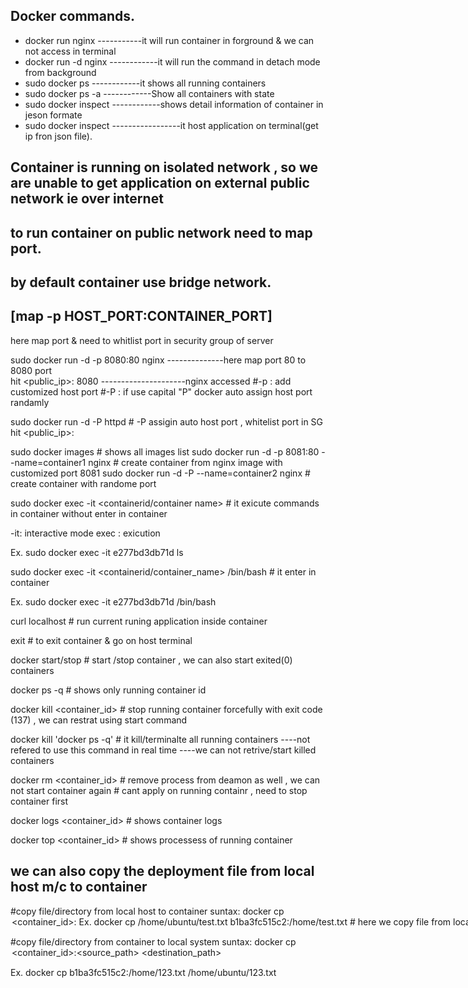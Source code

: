 ## Docker commands.

 -  docker run nginx                             -----------it will run container in forground & we can not access in terminal 
  - docker run -d nginx                          ------------it will run the command in detach mode from background
  - sudo docker ps                               ------------it shows all running containers
  - sudo docker ps -a                            ------------Show all containers with state
  - sudo docker inspect <container id>           ------------shows detail information of container in jeson formate
  - sudo docker inspect <container ip>           -----------------it host application on terminal(get ip fron json file).

## Container is running on isolated network , so we are unable to get application on external public network ie over internet 
## to run container on public network need to map port.
## by default container use bridge network.

## [map -p HOST_PORT:CONTAINER_PORT]   
here map port & need to whitlist port in security group of server

 sudo docker run -d -p 8080:80 nginx  --------------here map port 80 to 8080 port  
 hit <public_ip>: 8080 ---------------------nginx accessed
 #-p : add customized host port
 #-P : if use capital "P" docker auto assign host port randamly

 sudo docker run -d -P httpd    # -P assigin auto host port , whitelist port in SG 
  hit <public_ip>:<maped port>

  
 sudo docker images     # shows all images list
 sudo docker run -d -p 8081:80 --name=container1 nginx   # create container from nginx image with customized port 8081
 sudo docker run -d -P --name=container2 nginx    #  create container with randome port

 sudo docker exec -it <containerid/container name> <command>    # it exicute commands in container without enter in container

 -it: interactive mode
 exec : exicution 

 Ex.
 sudo docker exec -it e277bd3db71d ls


 sudo docker exec -it <containerid/container_name> /bin/bash    # it enter in container

 Ex.
 sudo docker exec -it e277bd3db71d /bin/bash

 curl localhost     # run current runing application inside container

 exit     # to exit container & go on host terminal


 docker start/stop <container id>    # start /stop container , we can also start exited(0) containers

 docker ps -q   # shows only running container id

 docker kill <container_id>    # stop running container forcefully  with exit code (137)  , we can restrat using start command 

docker kill 'docker ps -q'   # it kill/terminalte all running containers ----not refered to use this command in real time  ----we can not retrive/start killed containers 

docker rm <container_id>  # remove process from deamon as well , we can not start container again  # cant apply on running containr , need to stop container first

docker logs <container_id>    # shows container logs

docker top <container_id>      # shows processess of running container

## we can also copy the deployment file from local host m/c to container

#copy file/directory from local host to container
suntax: docker cp <option><file path><container_id>:<destination path>
Ex. docker cp /home/ubuntu/test.txt b1ba3fc515c2:/home/test.txt     # here we copy file from local system to container 

#copy file/directory from  container to local system
suntax: docker cp <option> <container_id>:<source_path> <destination_path>

Ex. docker cp b1ba3fc515c2:/home/123.txt /home/ubuntu/123.txt

















  


 



